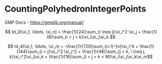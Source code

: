 # CountingPolyhedronIntegerPoints

GMP Docs - https://gmplib.org/manual/


$$ td_3(\xi_1, \ldots, \xi_n) = \frac{1}{24}\sum_{i \neq j}\xi_i^2 \xi_j + \frac{1}{8}\sum_{i < j < k}\xi_i\xi_j\xi_k $$

$$ td_4(\xi_1, \ldots, \xi_n) = -\frac{1}{720}\sum_{i=1}^{n}\xi_i^4 + \frac{1}{144}\sum_{i < j}\xi_i^2 \xi_j^2 + \frac{1}{48}\sum_{j < k, i \neq j, k}\xi_i^2\xi_j\xi_k + \frac{1}{16}\sum_{i < j < k < M}\xi_i\xi_j\xi_k\xi_m$$

